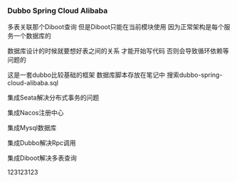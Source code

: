 ### Dubbo Spring Cloud Alibaba

多表关联那个Diboot查询 但是Diboot只能在当前模块使用 因为正常架构是每个服务一个数据库的

数据库设计的时候就要想好表之间的关系 才能开始写代码 否则会导致循环依赖等问题的

这是一套dubbo比较基础的框架 数据库脚本存放在笔记中 搜索dubbo-spring-cloud-alibaba.sql

集成Seata解决分布式事务的问题

集成Nacos注册中心

集成Mysql数据库

集成Dubbo解决Rpc调用

集成Diboot解决多表查询

123123123